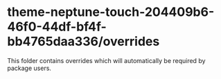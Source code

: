 # theme-neptune-touch-204409b6-46f0-44df-bf4f-bb4765daa336/overrides

This folder contains overrides which will automatically be required by package users.

